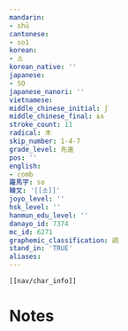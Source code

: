 ```yaml
---
mandarin:
- shū
cantonese:
- so1
korean:
- 소
korean_native: ''
japanese:
- SO
japanese_nanori: ''
vietnamese:
middle_chinese_initial: ʃ
middle_chinese_final: ɨʌ
stroke_count: 11
radical: 木
skip_number: 1-4-7
grade_level: 先進
pos: ''
english:
- comb
羅馬字: so
韓文: '[[소]]'
joyo_level: ''
hsk_level: ''
hanmun_edu_level: ''
danayo_id: 7374
mc_id: 6271
graphemic_classification: 疏
stand_in: 'TRUE'
aliases:
---
```

```meta-bind-embed
[[nav/char_info]]
```

# Notes
